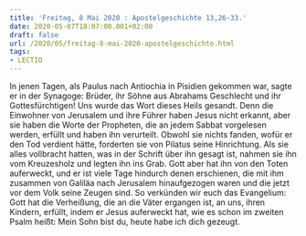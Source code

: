 ```yaml
---
title: 'Freitag, 8 Mai 2020 : Apostelgeschichte 13,26-33.'
date: 2020-05-07T18:07:00.001+02:00
draft: false
url: /2020/05/freitag-8-mai-2020-apostelgeschichte.html
tags: 
- LECTIO
---
```


In jenen Tagen, als Paulus nach Antiochia in Pisidien gekommen war, sagte er in der Synagoge: Brüder, ihr Söhne aus Abrahams Geschlecht und ihr Gottesfürchtigen! Uns wurde das Wort dieses Heils gesandt. Denn die Einwohner von Jerusalem und ihre Führer haben Jesus nicht erkannt, aber sie haben die Worte der Propheten, die an jedem Sabbat vorgelesen werden, erfüllt und haben ihn verurteilt. Obwohl sie nichts fanden, wofür er den Tod verdient hätte, forderten sie von Pilatus seine Hinrichtung. Als sie alles vollbracht hatten, was in der Schrift über ihn gesagt ist, nahmen sie ihn vom Kreuzesholz und legten ihn ins Grab. Gott aber hat ihn von den Toten auferweckt, und er ist viele Tage hindurch denen erschienen, die mit ihm zusammen von Galiläa nach Jerusalem hinaufgezogen waren und die jetzt vor dem Volk seine Zeugen sind. So verkünden wir euch das Evangelium: Gott hat die Verheißung, die an die Väter ergangen ist, an uns, ihren Kindern, erfüllt, indem er Jesus auferweckt hat, wie es schon im zweiten Psalm heißt: Mein Sohn bist du, heute habe ich dich gezeugt.